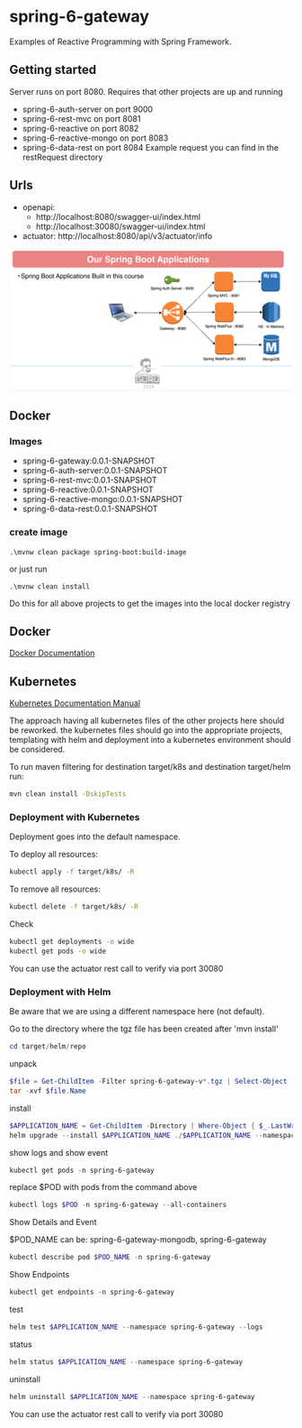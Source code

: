 # spring-6-gateway
Examples of Reactive Programming with Spring Framework.

## Getting started
Server runs on port 8080. Requires that other projects are up and running
* spring-6-auth-server on port 9000
* spring-6-rest-mvc on port 8081
* spring-6-reactive on port 8082
* spring-6-reactive-mongo on port 8083
* spring-6-data-rest on port 8084
Example request you can find in the restRequest directory

## Urls
* openapi: 
  * http://localhost:8080/swagger-ui/index.html
  * http://localhost:30080/swagger-ui/index.html
* actuator: http://localhost:8080/api/v3/actuator/info

![alt text](docs/guru.png "Overview")

## Docker

### Images
* spring-6-gateway:0.0.1-SNAPSHOT
* spring-6-auth-server:0.0.1-SNAPSHOT
* spring-6-rest-mvc:0.0.1-SNAPSHOT
* spring-6-reactive:0.0.1-SNAPSHOT
* spring-6-reactive-mongo:0.0.1-SNAPSHOT
* spring-6-data-rest:0.0.1-SNAPSHOT

### create image
```shell
.\mvnw clean package spring-boot:build-image
```
or just run
```shell
.\mvnw clean install
```

Do this for all above projects to get the images into the local docker registry


## Docker

[Docker Documentation](docker-manual/DockerCommands.md)

## Kubernetes

[Kubernetes Documentation Manual](k8s-manual/KubeCommands.md)

The approach having all kubernetes files of the other projects here should be reworked. the kubernetes files should go into the 
appropriate projects, templating with helm and deployment into a kubernetes environment should be considered.

To run maven filtering for destination target/k8s and destination target/helm run:
```bash
mvn clean install -DskipTests 
```

### Deployment with Kubernetes

Deployment goes into the default namespace.

To deploy all resources:
```bash
kubectl apply -f target/k8s/ -R
```

To remove all resources:
```bash
kubectl delete -f target/k8s/ -R
```

Check
```bash
kubectl get deployments -o wide
kubectl get pods -o wide
```

You can use the actuator rest call to verify via port 30080

### Deployment with Helm

Be aware that we are using a different namespace here (not default).

Go to the directory where the tgz file has been created after 'mvn install'
```powershell
cd target/helm/repo
```

unpack
```powershell
$file = Get-ChildItem -Filter spring-6-gateway-v*.tgz | Select-Object -First 1
tar -xvf $file.Name
```

install
```powershell
$APPLICATION_NAME = Get-ChildItem -Directory | Where-Object { $_.LastWriteTime -ge $file.LastWriteTime } | Select-Object -ExpandProperty Name
helm upgrade --install $APPLICATION_NAME ./$APPLICATION_NAME --namespace spring-6-gateway --create-namespace --wait --timeout 5m --debug --render-subchart-notes
```

show logs and show event
```powershell
kubectl get pods -n spring-6-gateway
```
replace $POD with pods from the command above
```powershell
kubectl logs $POD -n spring-6-gateway --all-containers
```

Show Details and Event

$POD_NAME can be: spring-6-gateway-mongodb, spring-6-gateway
```powershell
kubectl describe pod $POD_NAME -n spring-6-gateway
```

Show Endpoints
```powershell
kubectl get endpoints -n spring-6-gateway
```

test
```powershell
helm test $APPLICATION_NAME --namespace spring-6-gateway --logs
```

status
```powershell
helm status $APPLICATION_NAME --namespace spring-6-gateway
```

uninstall
```powershell
helm uninstall $APPLICATION_NAME --namespace spring-6-gateway
```

You can use the actuator rest call to verify via port 30080
